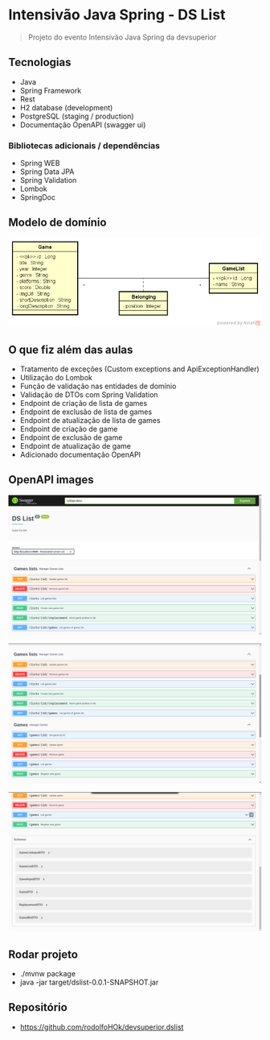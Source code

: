 # Intensivão Java Spring - DS List

> Projeto do evento Intensivão Java Spring da devsuperior

## Tecnologias

- Java
- Spring Framework
- Rest
- H2 database (development)
- PostgreSQL (staging / production)
- Documentação OpenAPI (swagger ui)

### Bibliotecas adicionais / dependências

- Spring WEB
- Spring Data JPA
- Spring Validation
- Lombok
- SpringDoc

## Modelo de domínio

![Model](https://raw.githubusercontent.com/rodolfoHOk/portfolio-img/main/images/dslist-model.png)

## O que fiz além das aulas

- Tratamento de exceções (Custom exceptions and ApiExceptionHandler)
- Utilização do Lombok
- Função de validação nas entidades de domínio
- Validação de DTOs com Spring Validation
- Endpoint de criação de lista de games
- Endpoint de exclusão de lista de games
- Endpoint de atualização de lista de games
- Endpoint de criação de game
- Endpoint de exclusão de game
- Endpoint de atualização de game
- Adicionado documentação OpenAPI

## OpenAPI images

![OpenAPI image 01](https://raw.githubusercontent.com/rodolfoHOk/portfolio-img/main/images/dslist-01.png)

![OpenAPI image 02](https://raw.githubusercontent.com/rodolfoHOk/portfolio-img/main/images/dslist-02.png)

![OpenAPI image 03](https://raw.githubusercontent.com/rodolfoHOk/portfolio-img/main/images/dslist-03.png)

## Rodar projeto

- ./mvnw package
- java -jar target/dslist-0.0.1-SNAPSHOT.jar

## Repositório

- https://github.com/rodolfoHOk/devsuperior.dslist
